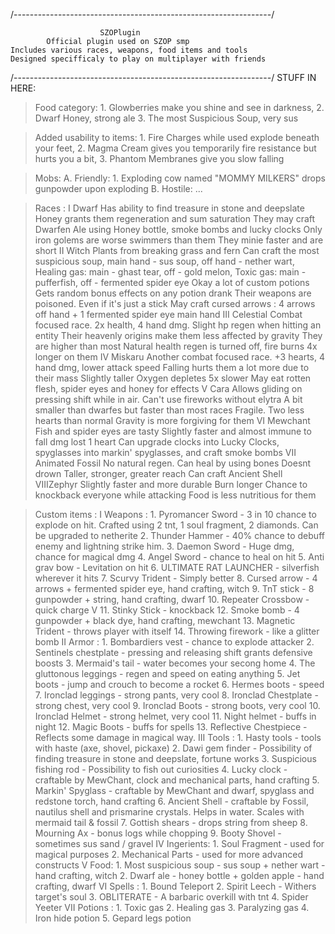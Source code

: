 /----------------------------------------------------------------/
                            
                        SZOPlugin
            Official plugin used on SZOP smp
    Includes various races, weapons, food items and tools
    Designed specifficaly to play on multiplayer with friends

/----------------------------------------------------------------/
STUFF IN HERE:

> Food category:
    1. Glowberries make you shine and see in darkness,
    2. Dwarf Honey, strong ale
    3. The most Suspicious Soup, very sus

> Added usability to items:
    1. Fire Charges while used explode beneath your feet,
    2. Magma Cream gives you temporarily fire resistance but hurts you a bit,
    3. Phantom Membranes give you slow falling

> Mobs:
    A. Friendly:
        1. Exploding cow named "MOMMY MILKERS" drops gunpowder upon exploding
    B. Hostile:
        ...

> Races :
    I   Dwarf
        Has ability to find treasure in stone and deepslate
        Honey grants them regeneration and sum saturation
        They may craft Dwarfen Ale using Honey bottle, smoke bombs and lucky clocks
        Only iron golems are worse swimmers than them
        They minie faster and are short
    II  Witch
        Plants from breaking grass and fern
        Can craft the most suspicious soup, main hand - sus soup, off hand - nether wart, Healing gas: main - ghast tear, off - gold melon, Toxic gas: main - pufferfish, off - fermented spider eye
        Okay a lot of custom potions
        Gets random bonus effects on any potion drank
        Their weapons are poisoned. Even if it's just a stick
        May craft cursed arrows : 4 arrows off hand + 1 fermented spider eye main hand
    III Celestial
        Combat focused race. 2x health, 4 hand dmg. Slight hp regen when hitting an entity
        Their heavenly origins make them less affected by gravity
        They are higher than most
        Natural health regen is turned off, fire burns 4x longer on them
    IV  Miskaru
        Another combat focused race. +3 hearts, 4 hand dmg, lower attack speed
        Falling hurts them a lot more due to their mass
        Slightly taller
        Oxygen depletes 5x slower
        May eat rotten flesh, spider eyes and honey for effects
    V   Cara
        Allows gliding on pressing shift while in air. Can't use fireworks without elytra
        A bit smaller than dwarfes but faster than most races
        Fragile. Two less hearts than normal
        Gravity is more forgiving for them
    VI  Mewchant
        Fish and spider eyes are tasty
        Slightly faster and almost immune to fall dmg
        lost 1 heart
        Can upgrade clocks into Lucky Clocks, spyglasses into markin' spyglasses, and craft smoke bombs
    VII Animated Fossil
        No natural regen. Can heal by using bones
        Doesnt drown
        Taller, stronger, greater reach
        Can craft Ancient Shell
    VIIIZephyr
        Slightly faster and more durable
        Burn longer
        Chance to knockback everyone while attacking
        Food is less nutritious for them

> Custom items :
    I Weapons :
        1.  Pyromancer Sword - 3 in 10 chance to explode on hit. Crafted using 2 tnt, 1 soul fragment, 2 diamonds. Can be upgraded to netherite
        2.  Thunder Hammer - 40% chance to debuff enemy and lightning strike him. 
        3.  Daemon Sword - Huge dmg, chance for magical dmg
        4.  Angel Sword - chance to heal on hit
        5.  Anti grav bow - Levitation on hit
        6.  ULTIMATE RAT LAUNCHER - silverfish wherever it hits
        7.  Scurvy Trident - Simply better
        8.  Cursed arrow - 4 arrows + fermented spider eye, hand crafting, witch
        9.  TnT stick - 8 gunpowder + string, hand crafting, dwarf
        10. Repeater Crossbow - quick charge V
        11. Stinky Stick - knockback
        12. Smoke bomb - 4 gunpowder + black dye, hand crafting, mewchant
        13. Magnetic Trident - throws player with itself
        14. Throwing firework - like a glitter bomb
    II Armor :
        1.  Bombardiers vest - chance to explode attacker
        2.  Sentinels chestplate - pressing and releasing shift grants defensive boosts
        3.  Mermaid's tail - water becomes your secong home
        4.  The gluttonous leggings  - regen and speed on eating anything
        5.  Jet boots - jump and crouch to become a rocket
        6.  Hermes boots - speed
        7.  Ironclad leggings - strong pants, very cool
        8.  Ironclad Chestplate - strong chest, very cool
        9.  Ironclad Boots - strong boots, very cool
        10. Ironclad Helmet - strong helmet, very cool
        11. Night helmet - buffs in night
        12. Magic Boots - buffs for spells
        13. Reflective Chestpiece - Reflects some damage in magical way.
    III Tools :
        1.  Hasty tools - tools with haste (axe, shovel, pickaxe)
        2.  Dawi gem finder - Possibility of finding treasure in stone and deepslate, fortune works
        3.  Suspicious fishing rod - Possibility to fish out curiosities
        4.  Lucky clock - craftable by MewChant, clock and mechanical parts, hand crafting
        5.  Markin' Spyglass - craftable by MewChant and dwarf, spyglass and redstone torch, hand crafting
        6.  Ancient Shell - craftable by Fossil, nautilus shell and prismarine crystals. Helps in water. Scales with mermaid tail & fossil
        7.  Gottish shears - drops string from sheep
        8.  Mourning Ax - bonus logs while chopping
        9.  Booty Shovel - sometimes sus sand / gravel
    IV Ingerients:
        1.  Soul Fragment - used for magical purposes
        2.  Mechanical Parts - used for more advanced constructs
    V Food:
        1.  Most suspicious soup - sus soup + nether wart - hand crafting, witch
        2.  Dwarf ale - honey bottle + golden apple - hand crafting, dwarf
    VI Spells :
        1. Bound Teleport
        2. Spirit Leech - Withers target's soul
        3. OBLITERATE - A barbaric overkill with tnt
        4. Spider Yeeter
    VII Potions :
        1. Toxic gas
        2. Healing gas
        3. Paralyzing gas
        4. Iron hide potion
        5. Gepard legs potion